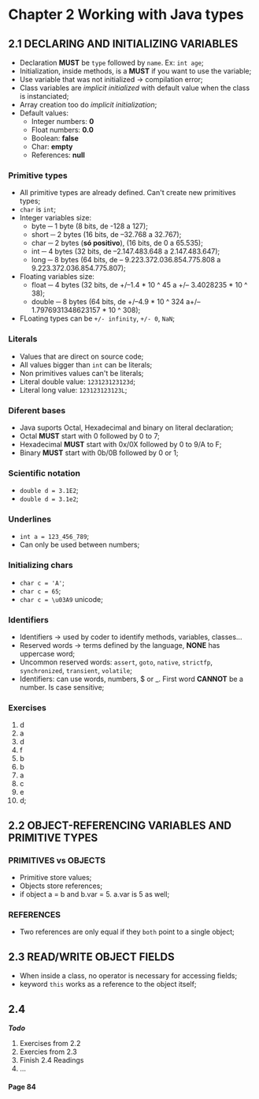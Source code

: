 # Chapter 2 Working with Java types

## 2.1 DECLARING AND INITIALIZING VARIABLES

* Declaration **MUST** be `type` followed by `name`. Ex: `int age`;
* Initialization, inside methods, is a **MUST** if you want to use the variable;
* Use variable that was not initialized -> compilation error;
* Class variables are *implicit initialized* with default value when the class is instanciated;
* Array creation too do *implicit initialization*;
* Default values:
    * Integer numbers: **0**
    * Float numbers: **0.0**
    * Boolean: **false**
    * Char: **empty**
    * References: **null**

### Primitive types

* All primitive types are already defined. Can't create new primitives types;
* `char` is `int`;
* Integer variables size:
    * byte ─ 1 byte (8 bits, de -128 a 127);
	* short	─ 2 bytes (16 bits, de –32.768 a 32.767);
	* char ─ 2 bytes (**só positivo**), (16	bits, de 0 a 65.535);
	* int ─	4 bytes	(32	bits, de –2.147.483.648	a 2.147.483.647);
	* long ─ 8 bytes (64 bits, de – 9.223.372.036.854.775.808 a 9.223.372.036.854.775.807);
* Floating variables size:
    * float	─ 4	bytes (32 bits,	de +/–1.4 * 10 ^ 45 a +/– 3.4028235 * 10 ^ 38);
	* double ─ 8 bytes (64 bits, de +/–4.9 * 10 ^ 324 a+/–1.7976931348623157 *	10 ^ 308);
* FLoating types can be `+/- infinity`, `+/- 0`, `NaN`;

### Literals

* Values that are direct on source code;
* All values bigger than `int` can be literals;
* Non primitives values can't be literals;
* Literal double value: `123123123123d`;
* Literal long value: `123123123123L`;

### Diferent bases

* Java suports Octal, Hexadecimal and binary on literal declaration;
* Octal **MUST** start with 0 followed by 0 to 7;
* Hexadecimal **MUST** start with 0x/0X followed by 0 to 9/A to F;
* Binary **MUST** start with 0b/0B followed by 0 or 1; 

### Scientific notation

* `double d = 3.1E2`;
* `double d = 3.1e2`;

### Underlines

* `int a = 123_456_789`;
* Can only be used between numbers;

### Initializing chars

* `char c = 'A'`;
* `char c = 65`;
* `char c = \u03A9` unicode;

### Identifiers

* Identifiers -> used by coder to identify methods, variables, classes...
* Reserved words -> terms defined by the language, **NONE** has uppercase word;
* Uncommon reserved words: `assert`, `goto`, `native`, `strictfp`, `synchronized`, `transient`, `volatile`; 
* Identifiers: can use words, numbers, $ or _. First word **CANNOT** be a number. Is case sensitive;

### Exercises

1. d
2. a
3. d
4. f
5. b
6. b
7. a
8. c
9. e
10. d;

## 2.2 OBJECT-REFERENCING VARIABLES AND PRIMITIVE TYPES

### PRIMITIVES vs OBJECTS 

* Primitive store values;
* Objects store references;
* if object a = b and b.var = 5. a.var is 5 as well;

### REFERENCES 

* Two references are only equal if they `both` point to a single object;

## 2.3 READ/WRITE OBJECT FIELDS

* When inside a class, no operator is necessary for accessing fields;
* keyword `this` works as a reference to the object itself;

## 2.4


***Todo***
1. Exercises from 2.2
2. Exercies from 2.3
3. Finish 2.4 Readings
4. ...

#### Page 84
